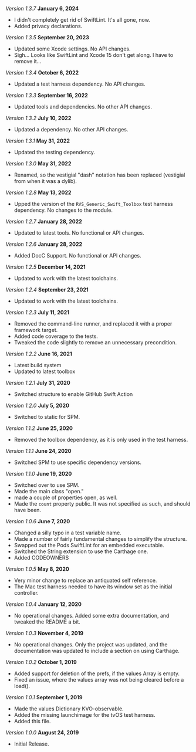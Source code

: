 *Version 1.3.7* **January 6, 2024**
- I didn't completely get rid of SwiftLint. It's all gone, now.
- Added privacy declarations.

*Version 1.3.5* **September 20, 2023**
- Updated some Xcode settings. No API changes.
- Sigh... Looks like SwiftLint and Xcode 15 don't get along. I have to remove it...

*Version 1.3.4* **October 6, 2022**
- Updated a test harness dependency. No API changes.

*Version 1.3.3* **September 16, 2022**
- Updated tools and dependencies. No other API changes.

*Version 1.3.2* **July 10, 2022**
- Updated a dependency. No other API changes.

*Version 1.3.1* **May 31, 2022**
- Updated the testing dependency.

*Version 1.3.0* **May 31, 2022**
- Renamed, so the vestigial "dash" notation has been replaced (vestigial from when it was a dylib).

*Version 1.2.8* **May 13, 2022**
- Upped the version of the `RVS_Generic_Swift_Toolbox` test harness dependency. No changes to the module.

*Version 1.2.7* **January 28, 2022**
- Updated to latest tools. No functional or API changes.

*Version 1.2.6* **January 28, 2022**
- Added DocC Support. No functional or API changes.

*Version 1.2.5* **December 14, 2021**
- Updated to work with the latest toolchains.

*Version 1.2.4* **September 23, 2021**
- Updated to work with the latest toolchains.

*Version 1.2.3* **July 11, 2021**
- Removed the command-line runner, and replaced it with a proper framework target.
- Added code coverage to the tests.
- Tweaked the code slightly to remove an unnecessary precondition.

*Version 1.2.2* **June 16, 2021**
- Latest build system
- Updated to latest toolbox

*Version 1.2.1* **July 31, 2020**
- Switched structure to enable GitHub Swift Action

*Version 1.2.0* **July 5, 2020**
- Switched to static for SPM.

*Version 1.1.2* **June 25, 2020**
- Removed the toolbox dependency, as it is only used in the test harness.

*Version 1.1.1* **June 24, 2020**
- Switched SPM to use specific dependency versions.

*Version 1.1.0* **June 19, 2020**
- Switched over to use SPM.
- Made the main class "open."
- made a couple of properties open, as well.
- Made the `count` property public. It was not specified as such, and should have been.

*Version 1.0.6* **June 7, 2020**
- Changed a silly typo in a test variable name.
- Made a number of fairly fundamental changes to simplify the structure.
- Swapped out the Pods SwiftLint for an embedded executable.
- Switched the String extension to use the Carthage one.
- Added CODEOWNERS

*Version 1.0.5* **May 8, 2020**
- Very minor change to replace an antiquated self reference.
- The Mac test harness needed to have its window set as the initial controller.

*Version 1.0.4* **January 12, 2020**
- No operational changes. Added some extra documentation, and tweaked the README a bit.

*Version 1.0.3* **November 4, 2019**
- No operational changes. Only the project was updated, and the documentation was updated to include a section on using Carthage.

*Version 1.0.2* **October 1, 2019**
- Added support for deletion of the prefs, if the values Array is empty.
- Fixed an issue, where the values array was not being cleared before a load().

*Version 1.0.1* **September 1, 2019**
- Made the values Dictionary KVO-observable.
- Added the missing launchimage for the tvOS test harness.
- Added this file.

*Version 1.0.0* **August 24, 2019**
- Initial Release.
